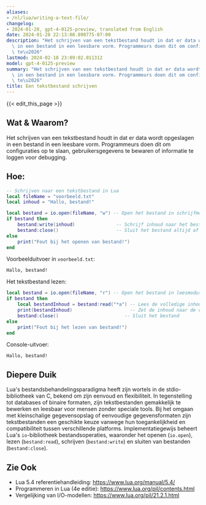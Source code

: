 ```yaml
---
aliases:
- /nl/lua/writing-a-text-file/
changelog:
- 2024-01-28, gpt-4-0125-preview, translated from English
date: 2024-01-28 22:13:08.890775-07:00
description: "Het schrijven van een tekstbestand houdt in dat er data wordt opgeslagen\
  \ in een bestand in een leesbare vorm. Programmeurs doen dit om configuraties op\
  \ te\u2026"
lastmod: 2024-02-18 23:09:02.011312
model: gpt-4-0125-preview
summary: "Het schrijven van een tekstbestand houdt in dat er data wordt opgeslagen\
  \ in een bestand in een leesbare vorm. Programmeurs doen dit om configuraties op\
  \ te\u2026"
title: Een tekstbestand schrijven
---
```


{{< edit_this_page >}}

## Wat & Waarom?
Het schrijven van een tekstbestand houdt in dat er data wordt opgeslagen in een bestand in een leesbare vorm. Programmeurs doen dit om configuraties op te slaan, gebruikersgegevens te bewaren of informatie te loggen voor debugging.

## Hoe:
```Lua
-- Schrijven naar een tekstbestand in Lua
local fileName = "voorbeeld.txt"
local inhoud = "Hallo, bestand!"

local bestand = io.open(fileName, "w") -- Open het bestand in schrijfmodus
if bestand then
    bestand:write(inhoud)               -- Schrijf inhoud naar het bestand
    bestand:close()                     -- Sluit het bestand altijd af als je klaar bent
else
    print("Fout bij het openen van bestand!")
end
```
Voorbeelduitvoer in `voorbeeld.txt`:
```
Hallo, bestand!
```

Het tekstbestand lezen:
```Lua
local bestand = io.open(fileName, "r") -- Open het bestand in leesmodus
if bestand then
    local bestandInhoud = bestand:read("*a") -- Lees de volledige inhoud
    print(bestandInhoud)                     -- Zet de inhoud naar de console
    bestand:close()                        -- Sluit het bestand
else
    print("Fout bij het lezen van bestand!")
end
```
Console-uitvoer:
```
Hallo, bestand!
```

## Diepere Duik
Lua's bestandsbehandelingsparadigma heeft zijn wortels in de stdio-bibliotheek van C, bekend om zijn eenvoud en flexibiliteit. In tegenstelling tot databases of binaire formaten, zijn tekstbestanden gemakkelijk te bewerken en leesbaar voor mensen zonder speciale tools. Bij het omgaan met kleinschalige gegevensopslag of eenvoudige gegevensformaten zijn tekstbestanden een geschikte keuze vanwege hun toegankelijkheid en compatibiliteit tussen verschillende platforms. Implementatiegewijs beheert Lua's `io`-bibliotheek bestandsoperaties, waaronder het openen (`io.open`), lezen (`bestand:read`), schrijven (`bestand:write`) en sluiten van bestanden (`bestand:close`).

## Zie Ook
- Lua 5.4 referentiehandleiding: https://www.lua.org/manual/5.4/
- Programmeren in Lua (4e editie): https://www.lua.org/pil/contents.html
- Vergelijking van I/O-modellen: https://www.lua.org/pil/21.2.1.html
